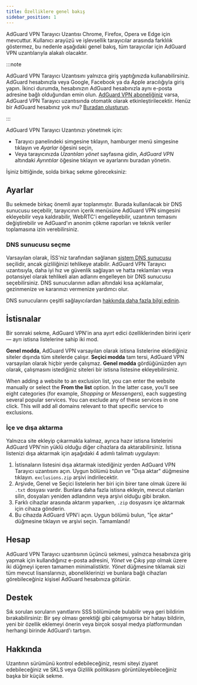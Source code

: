 ```yaml
---
title: Özelliklere genel bakış
sidebar_position: 1
---
```


AdGuard VPN Tarayıcı Uzantısı Chrome, Firefox, Opera ve Edge için mevcuttur. Kullanıcı arayüzü ve işlevsellik tarayıcılar arasında farklılık göstermez, bu nedenle aşağıdaki genel bakış, tüm tarayıcılar için AdGuard VPN uzantılarıyla alakalı olacaktır.

:::note

AdGuard VPN Tarayıcı Uzantısını yalnızca giriş yaptığınızda kullanabilirsiniz. AdGuard hesabınızla veya Google, Facebook ya da Apple aracılığıyla giriş yapın. İkinci durumda, hesabınızın AdGuard hesabınızla aynı e-posta adresine bağlı olduğundan emin olun. [AdGuard VPN aboneliğiniz](/general/subscription) varsa, AdGuard VPN Tarayıcı uzantısında otomatik olarak etkinleştirilecektir. Henüz bir AdGuard hesabınız yok mu? [Buradan oluşturun](https://auth.adguard.com/registration.html).

:::

AdGuard VPN Tarayıcı Uzantınızı yönetmek için:

- Tarayıcı panelindeki simgesine tıklayın, hamburger menü simgesine tıklayın ve *Ayarlar* öğesini seçin,
- Veya tarayıcınızda *Uzantıları yönet* sayfasına gidin, *AdGuard VPN* altındaki *Ayrıntılar* öğesine tıklayın ve ayarlarını buradan yönetin.

İşiniz bittiğinde, solda birkaç sekme göreceksiniz:

## Ayarlar

Bu sekmede birkaç önemli ayar toplanmıştır. Burada kullanılacak bir DNS sunucusu seçebilir, tarayıcının içerik menüsüne AdGuard VPN simgesini ekleyebilir veya kaldırabilir, WebRTC'i engelleyebilir, uzantının temasını değiştirebilir ve AdGuard'ın anonim çökme raporları ve teknik veriler toplamasına izin verebilirsiniz.

### DNS sunucusu seçme

Varsayılan olarak, İSS'niz tarafından sağlanan [sistem DNS sunucusu](https://adguard-dns.io/kb/general/dns-filtering/#what-is-dns) seçilidir, ancak gizliliğinizi tehlikeye atabilir. AdGuard VPN Tarayıcı uzantısıyla, daha iyi hız ve güvenlik sağlayan ve hatta reklamları veya potansiyel olarak tehlikeli alan adlarını engelleyen bir DNS sunucusu seçebilirsiniz. DNS sunucularının adları altındaki kısa açıklamalar, gezinmenize ve kararınızı vermenize yardımcı olur.

DNS sunucularını çeşitli sağlayıcılardan [hakkında daha fazla bilgi edinin](https://adguard-dns.io/kb/general/dns-providers/).

## İstisnalar

Bir sonraki sekme, AdGuard VPN'in ana ayırt edici özelliklerinden birini içerir — ayrı istisna listelerine sahip iki mod.

**Genel modda**, AdGuard VPN varsayılan olarak istisna listelerine eklediğiniz siteler dışında tüm sitelerde çalışır. **Seçici modda** tam tersi, AdGuard VPN varsayılan olarak hiçbir yerde çalışmaz. **Genel modda** gördüğünüzden ayrı olarak, çalışmasını istediğiniz siteleri bir istisna listesine ekleyebilirsiniz.

When adding a website to an exclusion list, you can enter the website manually or select the **From the list** option. In the latter case, you’ll see eight categories (for example, *Shopping* or *Messengers*), each suggesting several popular services. You can exclude any of these services in one click. This will add all domains relevant to that specific service to exclusions.

### İçe ve dışa aktarma

Yalnızca site ekleyip çıkarmakla kalmaz, ayrıca hazır istisna listelerini AdGuard VPN'nin yüklü olduğu diğer cihazlara da aktarabilirsiniz. İstisna listenizi dışa aktarmak için aşağıdaki 4 adımlı talimatı uygulayın:

1. İstisnaların listesini dışa aktarmak istediğiniz yerden AdGuard VPN Tarayıcı uzantısını açın. Uygun bölümü bulun ve "Dışa aktar" düğmesine tıklayın. `exclusions.zip` arşivi indirilecektir.
1. Arşivde, Genel ve Seçici listelerin her biri için birer tane olmak üzere iki `.txt` dosyası vardır. Bunlara daha fazla istisna ekleyin, mevcut olanları silin, dosyaları yeniden adlandırın veya arşivi olduğu gibi bırakın.
1. Farklı cihazlar arasında aktarım yaparken, `.zip` dosyasını içe aktarmak için cihaza gönderin.
1. Bu cihazda AdGuard VPN'i açın. Uygun bölümü bulun, "İçe aktar" düğmesine tıklayın ve arşivi seçin. Tamamlandı!

## Hesap

AdGuard VPN Tarayıcı uzantısının üçüncü sekmesi, yalnızca hesabınıza giriş yapmak için kullandığınız e-posta adresini, *Yönet* ve *Çıkış yap* olmak üzere iki düğmeyi içeren tamamen minimalistiktir. *Yönet* düğmesine tıklamak sizi tüm mevcut lisanslarınızı, aboneliklerinizi ve bunlara bağlı cihazları görebileceğiniz kişisel AdGuard hesabınıza götürür.

## Destek

Sık sorulan soruların yanıtlarını SSS bölümünde bulabilir veya geri bildirim bırakabilirsiniz: Bir şey olması gerektiği gibi çalışmıyorsa bir hatayı bildirin, yeni bir özellik eklemeyi önerin veya birçok sosyal medya platformundan herhangi birinde AdGuard'ı tartışın.

## Hakkında

Uzantının sürümünü kontrol edebileceğiniz, resmi siteyi ziyaret edebileceğiniz ve SKLS veya Gizlilik politikasını görüntüleyebileceğiniz başka bir küçük sekme.
